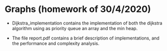 # Graphs (homework of 30/4/2020)

* Dijkstra_implementation contains the implementation of both the dijkstra algorithm using as priority queue an array and the min heap. 

* The file report.pdf contains a brief description of implementations, and the performance and complexity analysis. 
